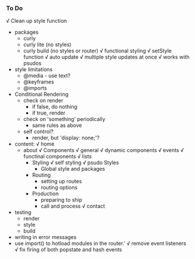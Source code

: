 ### To Do
√   Clean up style function
-   packages
    -   curly
    -   curly lite (no styles)
    -   curly build (no styles or router)
√   functional styling
    √   setStyle function
    √   auto update
    √   multiple style updates at once
    √   works with psudos
-   style limitations
    -   @media - use text?
    -   @keyframes
    -   @imports
-   Conditional Rendering
    -   check on render
        -   if false, do nothing
        -   if true, render
    -   check on 'something' periodically
        -   same rules as above
    -   self control?
        -   render, but 'display: none;'?
-   content:
    √   home
    -   about
        √   Components
            √   general 
            √   dynamic components
            √   events
            √   functinal components
            √   lists
        -   Styling
            √   self styling
            √   psudo Styles
            -   Global style and packages
        -   Routing
            -   setting up routes
            -   routing options
        -   Production
            -   preparing to ship
            -   call and process
    √   contact
-   testing
    -   render
    -   style
    -   build
-   writing in error messages
-   use import() to hotload modules in the router.'
√   remove event listeners
√   fix firing of both popstate and hash events